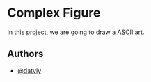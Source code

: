 # Complex Figure

In this project, we are going to draw a ASCII art.



## Authors

- [@datvly](https://www.github.com/datvly)

